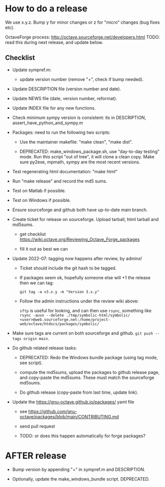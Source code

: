How to do a release
===================

We use x.y.z.  Bump y for minor changes or z for "micro" changes (bug
fixes etc).

OctaveForge process: http://octave.sourceforge.net/developers.html
TODO: read this during next release, and update below.


Checklist
---------

  * Update sympref.m:

      - update version number (remove "+", check if bump needed).

  * Update DESCRIPTION file (version number and date).

  * Update NEWS file (date, version number, reformat).

  * Update INDEX file for any new functions.

  * Check minimum sympy version is consistent: its in
    DESCRIPTION, assert_have_python_and_sympy.m

  * Packages: need to run the following two scripts:

      - Use the maintainer makefile: "make clean", "make dist".

      - DEPRECATED: make_windows_package.sh, use "day-to-day testing" mode.
        Run this script "out of tree", it will clone a clean copy.
        Make sure py2exe, mpmath, sympy are the most recent versions.

  * Test regenerating html documentation: "make html"

  * Run "make release" and record the md5 sums.

  * Test on Matlab if possible.

  * Test on Windows if possible.

  * Ensure sourceforge and github both have up-to-date main branch.

  * Create ticket for release on sourceforge.  Upload tarball, html
    tarball and md5sums.

      - get checklist https://wiki.octave.org/Reviewing_Octave_Forge_packages

      - fill it out as best we can

  * Update 2022-07: tagging now happens after review, by admins!

      - Ticket should include the git hash to be tagged.

      - If packages seem ok, hopefully someone else will +1 the release
        then we can tag:

          `git tag -a v3.x.y -m "Version 3.x.y"`

      - Follow the admin instructions under the review wiki above:

          `sftp` is useful for looking, and can then use `rsync`, something like
          `rsync -auvn --delete ./tmp/symbolic-html/symbolic/ <user>@web.sourceforge.net:/home/project-web/octave/htdocs/packages/symbolic/`

  * Make sure tags are current on both sourceforge and github.
    `git push --tags origin main`.

  * Do github related release tasks:

      - DEPRECATED: Redo the Windows bundle package (using tag mode, see script).

      - compute the md5sums, upload the packages to github release
        page, and copy-paste the md5sums.  These must match the
        sourceforge md5sums.

      - Do github release (copy-paste from last time, update link).

  * Update the https://gnu-octave.github.io/packages/ yaml file

      - see https://github.com/gnu-octave/packages/blob/main/CONTRIBUTING.md

      - send pull request

      - TODO: or does this happen automatically for forge packages?


AFTER release
=============

  * Bump version by appending "+" in sympref.m and DESCRIPTION.

  * Optionally, update the make_windows_bundle script.  DEPRECATED.
